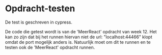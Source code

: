 # Opdracht-testen
De test is geschreven in cypress.

De code die getest wordt is van de 'MeerReact' opdracht van week 12. 
Het kan zo zijn dat bij het runnen hiervan niet de url: "localhost:44466" klopt omdat de port mogelijk anders is.
Natuurlijk moet om dit te runnen en te testen ook de 'MeerReact' opdracht runnen.
